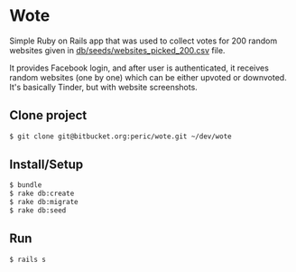 # Wote

Simple Ruby on Rails app that was used to collect votes for 200 random websites given in [db/seeds/websites_picked_200.csv](db/seeds/websites_picked_200.csv) file.

It provides Facebook login, and after user is authenticated, it receives random websites (one by one) which can be either upvoted or downvoted. It's basically Tinder, but with website screenshots.

## Clone project

```bash
$ git clone git@bitbucket.org:peric/wote.git ~/dev/wote
```

## Install/Setup

```bash
$ bundle
$ rake db:create
$ rake db:migrate
$ rake db:seed
```

## Run

```bash
$ rails s
```
